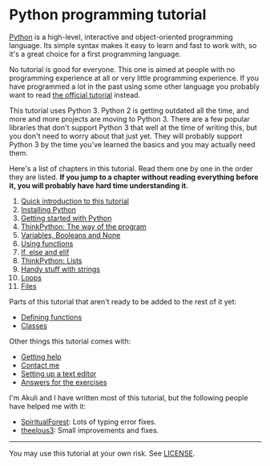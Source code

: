 # Python programming tutorial

[Python](https://en.wikipedia.org/wiki/Python_\(programming_language\))
is a high-level, interactive and object-oriented programming language.
Its simple syntax makes it easy to learn and fast to work with, so it's
a great choice for a first programming language.

No tutorial is good for everyone. This one is aimed at people with no
programming experience at all or very little programming experience. If
you have programmed a lot in the past using some other language you
probably want to read
[the official tutorial](https://docs.python.org/3/tutorial/) instead.

This tutorial uses Python 3. Python 2 is getting outdated all the time,
and more and more projects are moving to Python 3. There are a few
popular libraries that don't support Python 3 that well at the time of
writing this, but you don't need to worry about that just yet. They
will probably support Python 3 by the time you've learned the basics
and you may actually need them.

Here's a list of chapters in this tutorial. Read them one by one in the
order they are listed. **If you jump to a chapter without reading
everything before it, you will probably have hard time understanding
it.**

1. [Quick introduction to this tutorial](introduction.md)
2. [Installing Python](installing-python.md)
3. [Getting started with Python](getting-started.md)
4. [ThinkPython: The way of the program](the-way-of-the-program.md)
5. [Variables, Booleans and None](variables.md)
6. [Using functions](using-functions.md)
7. [If, else and elif](if.md)
8. [ThinkPython: Lists](lists.md)
9. [Handy stuff with strings](handy-stuff-strings.md)
10. [Loops](loops.md)
11. [Files](files.md)

Parts of this tutorial that aren't ready to be added to the rest of it
yet:

- [Defining functions](defining-functions.md)
- [Classes](classes.md)

Other things this tutorial comes with:

- [Getting help](getting-help.md)
- [Contact me](contact-me.md)
- [Setting up a text editor](editor-setup.md)
- [Answers for the exercises](answers.md)

I'm Akuli and I have written most of this tutorial, but the following
people have helped me with it:
- [SpiritualForest](https://github.com/SpiritualForest): Lots of typing
    error fixes.
- [theelous3](https://github.com/theelous3): Small improvements and fixes.

***

You may use this tutorial at your own risk. See [LICENSE](LICENSE).
